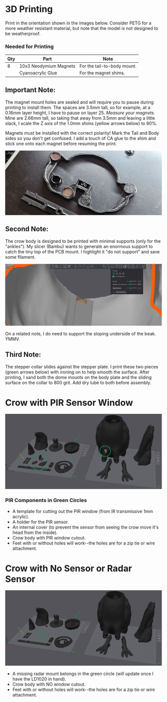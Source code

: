 # 3D Printing #
Print in the orientation shown in the images below. 
Consider PETG for a more weather resistant material, but note that the model is not designed to be weatherproof.

### Needed for Printing ###

| Qty | Part                   | Note                        |
|-----|------------------------|-----------------------------|
| 8   | 10x3 Neodymium Magnets | For the tail-to-body mount. |
|     | Cyanoacrylic Glue      | For the magnet shims.       |

## Important Note: ##
The magnet mount holes are sealed and will require you to pause during printing to install them.
The spaces are 3.5mm tall, so for example, at a 0.16mm layer height, I have to pause on layer 25.
*Measure your magnets.*
Mine are 2.66mm tall, so taking that away from 3.5mm and leaving a little slack, I scale the Z axis of the 1.0mm shims (yellow arrows below) to 80%.

Magnets must be installed with the correct polarity!
Mark the Tail and Body sides so you don't get confused.
I add a touch of CA glue to the shim and stick one onto each magnet before resuming the print.

![Magnets inserted and shims being glued](../images/AniCrow028.jpg)

## Second Note: ##
The crow body is designed to be printed with minimal supports (only for the "ankles").
My slicer (Bambu) wants to generate an enormous support to catch the tiny top of the PCB mount.
I highlight it "do not support" and save some filament.

![No need for printed support here](../images/AniCrow029.png)

On a related note, I do need to support the sloping underside of the beak. YMMV.

## Third Note: ##
The stepper collar slides against the stepper plate.
I print these two pieces (green arrows below) with ironing on to help smooth the surface.
After printing, I sand both the dome mounts on the body plate and the sliding surface on the collar to 800 grit.
Add dry lube to both before assembly.

# Crow with PIR Sensor Window #
![PIR Crow STL Files for 3D printing](../images/AniCrow026.png)

### PIR Components in Green Circles ###
* A template for cutting out the PIR window (from IR transmissive 1mm acrylic).
* A holder for the PIR sensor.
* An internal cover (to prevent the sensor from seeing the crow move it's head from the inside).
* Crow body with PIR window cutout.
* Feet with or without holes will work--the holes are for a zip tie or wire attachment.

# Crow with No Sensor or Radar Sensor #
![Crow STL Files for 3D printing](../images/AniCrow027.png)

* A missing radar mount belongs in the green circle (will update once I have the LD1020 in hand).
* Crow body with NO window cutout.
* Feet with or without holes will work--the holes are for a zip tie or wire attachment.


